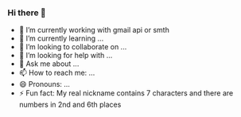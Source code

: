 ### Hi there 👋
- 🔭 I’m currently working with gmail api or smth
- 🌱 I’m currently learning ...
- 👯 I’m looking to collaborate on ...
- 🤔 I’m looking for help with ...
- 💬 Ask me about ...
- 📫 How to reach me: ...
- 😄 Pronouns: ...
- ⚡ Fun fact: My real nickname contains 7 characters and there are numbers in 2nd and 6th places
